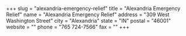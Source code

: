 +++
slug = "alexandria-emergency-relief"
title = "Alexandria Emergency Relief"
name = "Alexandria Emergency Relief"
address = "309 West Washington Street"
city = "Alexandria"
state = "IN"
postal = "46001"
website = ""
phone = "765 724-7566"
fax = ""
+++
